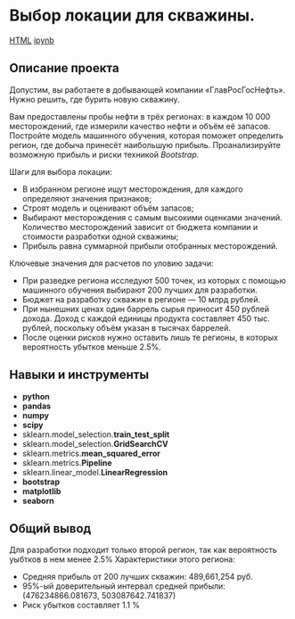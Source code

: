 # Выбор локации для скважины.

[HTML](https://github.com/OlushkaZ/Portfolio/blob/main/oil%20location/oil_location.html)     [ipynb](https://github.com/OlushkaZ/Portfolio/blob/main/oil%20location/oil_location.ipynb)

## Описание проекта

Допустим, вы работаете в добывающей компании «ГлавРосГосНефть». Нужно решить, где бурить новую скважину.

Вам предоставлены пробы нефти в трёх регионах: в каждом 10 000 месторождений, где измерили качество нефти и объём её запасов. Постройте модель машинного обучения, которая поможет определить регион, где добыча принесёт наибольшую прибыль. Проанализируйте возможную прибыль и риски техникой *Bootstrap.*

Шаги для выбора локации:

- В избранном регионе ищут месторождения, для каждого определяют значения признаков;
- Строят модель и оценивают объём запасов;
- Выбирают месторождения с самым высокими оценками значений. Количество месторождений зависит от бюджета компании и стоимости разработки одной скважины;
- Прибыль равна суммарной прибыли отобранных месторождений.

Ключевые значения для расчетов по уловию задачи:

- При разведке региона исследуют 500 точек, из которых с помощью машинного обучения выбирают 200 лучших для разработки.
- Бюджет на разработку скважин в регионе — 10 млрд рублей.
- При нынешних ценах один баррель сырья приносит 450 рублей дохода. Доход с каждой единицы продукта составляет 450 тыс. рублей, поскольку объём указан в тысячах баррелей.
- После оценки рисков нужно оставить лишь те регионы, в которых вероятность убытков меньше 2.5%.

## Навыки и инструменты

- **python**
- **pandas**
- **numpy**
- **scipy**
- sklearn.model_selection.**train_test_split**
- sklearn.model_selection.**GridSearchCV**
- sklearn.metrics.**mean_squared_error**
- sklearn.metrics.**Pipeline**
- sklearn.linear_model.**LinearRegression**
- **bootstrap**
- **matplotlib**
- **seaborn**


## 

## Общий вывод

Для разработки подходит только второй регион, так как вероятность уыбтков в нем менее 2.5%
Характеристики этого региона:

- Средняя прибыль от 200 лучших скважин: 489,661,254 руб.
- 95%-ый доверительный интервал средней прибыли: (476234866.081673, 503087642.741837)
- Риск убытков составляет 1.1 %

